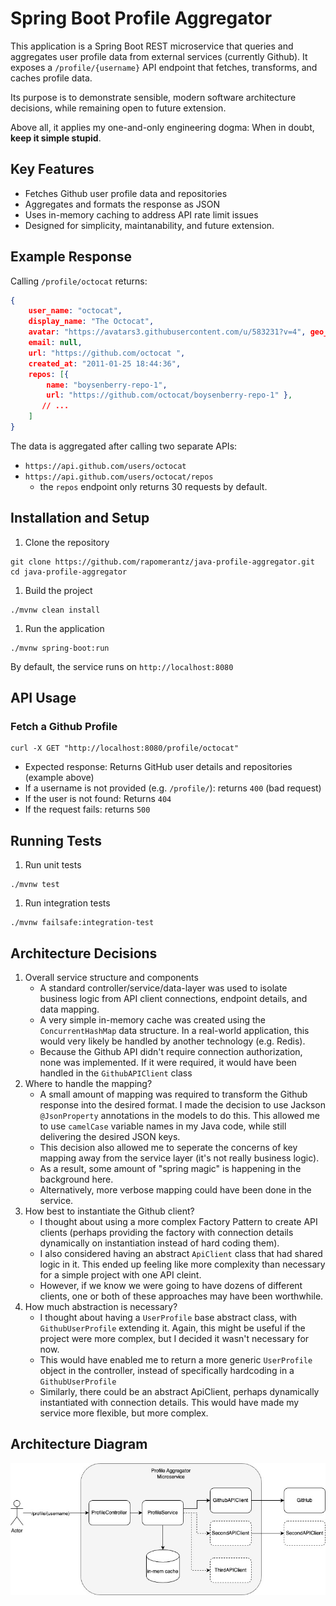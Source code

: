 # Spring Boot Profile Aggregator
This application is a Spring Boot REST microservice that queries and aggregates user profile data from external services (currently Github).
It exposes a `/profile/{username}` API endpoint that fetches, transforms, and caches profile data.

Its purpose is to demonstrate sensible, modern software architecture decisions, while remaining open to future extension.

Above all, it applies my one-and-only engineering dogma: When in doubt, **keep it simple stupid**.

## Key Features
- Fetches Github user profile data and repositories
- Aggregates and formats the response as JSON
- Uses in-memory caching to address API rate limit issues
- Designed for simplicity, maintanability, and future extension.

## Example Response

Calling `/profile/octocat` returns:


```json
{
    user_name: "octocat",
    display_name: "The Octocat",
    avatar: "https://avatars3.githubusercontent.com/u/583231?v=4", geo_location: "San Francisco",
    email: null,
    url: "https://github.com/octocat ",
    created_at: "2011-01-25 18:44:36",
    repos: [{
        name: "boysenberry-repo-1",
        url: "https://github.com/octocat/boysenberry-repo-1" }, 
       // ...
    ] 
}
```

The data is aggregated after calling two separate APIs:
- `https://api.github.com/users/octocat`
- `https://api.github.com/users/octocat/repos`
    - the `repos` endpoint only returns 30 requests by default. 


## Installation and Setup

1. Clone the repository
```
git clone https://github.com/rapomerantz/java-profile-aggregator.git
cd java-profile-aggregator
```
1. Build the project
```
./mvnw clean install 
```
1. Run the application
```
./mvnw spring-boot:run
```
By default, the service runs on `http://localhost:8080`

## API Usage
### Fetch a Github Profile
```
curl -X GET "http://localhost:8080/profile/octocat"
```
- Expected response: Returns GitHub user details and repositories (example above)
- If a username is not provided (e.g. `/profile/`): returns `400` (bad request)
- If the user is not found: Returns `404` 
- If the request fails: returns `500` 

## Running Tests
1. Run unit tests
```
./mvnw test
```
1. Run integration tests
```
./mvnw failsafe:integration-test
```

## Architecture Decisions
1. Overall service structure and components
    - A standard controller/service/data-layer was used to isolate business logic from API client connections, endpoint details, and data mapping.
    - A very simple in-memory cache was created using the `ConcurrentHashMap` data structure. In a real-world application, this would very likely be handled by another technology (e.g. Redis).
    - Because the Github API didn't require connection authorization, none was implemented. If it were required, it would have been handled in the `GithubAPIClient` class
1. Where to handle the mapping? 
    - A small amount of mapping was required to transform the Github response into the desired format. I made the decision to use Jackson `@JsonProperty` annotations in the models to do this. This allowed me to use `camelCase` variable names in my Java code, while still delivering the desired JSON keys. 
    - This decision also allowed me to seperate the concerns of key mapping away from the service layer (it's not really business logic). 
    - As a result, some amount of "spring magic" is happening in the background here.
    - Alternatively, more verbose mapping could have been done in the service.
1. How best to instantiate the Github client?
    - I thought about using a more complex Factory Pattern to create API clients (perhaps providing the factory with connection details dynamically on instantiation instead of hard coding them).
    - I also considered having an abstract `ApiClient` class that had shared logic in it. This ended up feeling like more complexity than necessary for a simple project with one API cleint. 
    - However, if we know we were going to have dozens of different clients, one or both of these approaches may have been worthwhile. 
1. How much abstraction is necessary?
    - I thought about having a `UserProfile` base abstract class, with `GithubUserProfile` extending it. Again, this might be useful if the project were more complex, but I decided it wasn't necessary for now. 
    - This would have enabled me to return a more generic `UserProfile` object in the controller, instead of specifically hardcoding in a `GithubUserProfile`
    - Similarly, there could be an abstract ApiClient, perhaps dynamically instantiated with connection details. This would have made my service more flexible, but more complex. 


## Architecture Diagram 

![Architecture](assets/profile_utility_architecture.jpg)